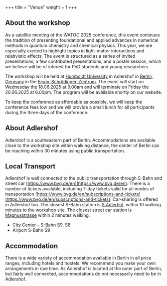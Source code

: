 +++
title = "Venue"
weight = 1
+++

## About the workshop

As a satellite meeting of the WATOC 2025 conference, this event continues the tradition of presenting foundational and applied advances in numerical methods in quantum chemistry and chemical physics. This year, we are especially excited to highlight topics in light-matter interactions and relativistic effects. The event is structured as a series of invited presentations, a few contributed presentations, and a poster session, which we believe will be of interest for PhD students and young researchers.

The workshop will be held at [Humboldt University](https://www.hu-berlin.de/de) in Adlershof in [Berlin, Germany](https://www.visitberlin.de/) in the [Erwin-Schrödinger-Zentrum](https://maps.app.goo.gl/Fqv1HcU8uQYAiYcN7). The event will start on Wednesday the 18.06.2025 at 9.00am and will terminate on Friday the 20.06.2025 at 6.00pm. The program will be available shortly on our website.

To keep the conference as affordable as possible, we will keep the conference fees low and we will provide a small lunch for all participants during the three days of the conference. 

## About Adlershof

Adlershof is a southeastern part of Berlin. Accommodations are available close to the workshop site within walking distance, the center of Berlin can be reaching within 30 minutes using public transportation. 

## Local Transport

Adlershof is well connected to the public transportation through S-Bahn and street car [https://www.bvg.de/en](https://www.bvg.de/en). There is a number of tickets available, including 7-day tickets valid for all modes of transportation [https://www.bvg.de/en/subscriptions-and-tickets](https://www.bvg.de/en/subscriptions-and-tickets). Car-sharing is offered in Adlershof too. The closest S-Bahn station is [S Adlerhof](https://maps.app.goo.gl/7UoirT2mRQAadh4c7), within 10 walking minutes to the workshop site. The closest street car station is [Magnusstrasse](https://maps.app.goo.gl/PKCVNZCFFv1Kg8pZ7) within 2 minutes walking.

- City Center – S-Bahn S9, S8
- Airport S-Bahn S9


## Accommodation
There is a wide variety of accommodation available in Berlin in all price ranges, including hotels and hostels. We recommend you make your own arrangements in due time. As Adlershof is located at the outer part of Berlin, but fairly well connected, accommodations do not necessarily need to be in Adlershof.

